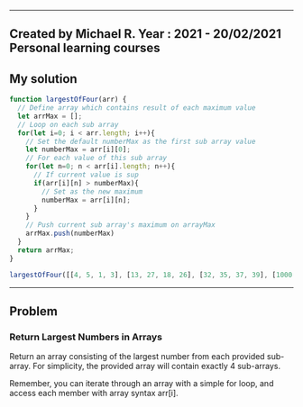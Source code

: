 ------
Created by Michael R. Year : 2021 - 20/02/2021 Personal learning courses
------

## My solution

```javascript
function largestOfFour(arr) {
  // Define array which contains result of each maximum value
  let arrMax = [];
  // Loop on each sub array
  for(let i=0; i < arr.length; i++){    
    // Set the default numberMax as the first sub array value
    let numberMax = arr[i][0];
    // For each value of this sub array
    for(let n=0; n < arr[i].length; n++){
      // If current value is sup
      if(arr[i][n] > numberMax){
        // Set as the new maximum
        numberMax = arr[i][n];
      }
    }
    // Push current sub array's maximum on arrayMax 
    arrMax.push(numberMax)
  }
  return arrMax;
}

largestOfFour([[4, 5, 1, 3], [13, 27, 18, 26], [32, 35, 37, 39], [1000, 1001, 857, 1]]);
```
---

## Problem

### Return Largest Numbers in Arrays
Return an array consisting of the largest number from each provided sub-array. For simplicity, the provided array will contain exactly 4 sub-arrays.

Remember, you can iterate through an array with a simple for loop, and access each member with array syntax arr[i].
